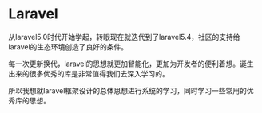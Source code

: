 # Laravel

从laravel5.0时代开始学起，转眼现在就迭代到了laravel5.4，社区的支持给laravel的生态环境创造了良好的条件。

每一次更新换代，laravel的思想就更加智能化，更加为开发者的便利着想。诞生出来的很多优秀的库是非常值得我们去深入学习的。

所以我想就laravel框架设计的总体思想进行系统的学习，同时学习一些常用的优秀库的思想。